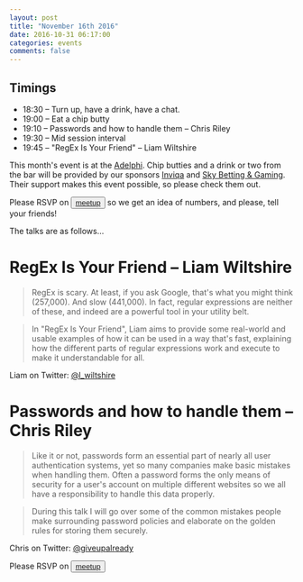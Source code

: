 ```yaml
---
layout: post
title: "November 16th 2016"
date: 2016-10-31 06:17:00
categories: events
comments: false
---
```


## Timings
* 18:30 – Turn up, have a drink, have a chat.
* 19:00 – Eat a chip butty
* 19:10 – Passwords and how to handle them – Chris Riley
* 19:30 – Mid session interval
* 19:45 – "RegEx Is Your Friend" – Liam Wiltshire

This month's event is at the [Adelphi](https://www.theadelphileeds.co.uk/). Chip butties and a drink or two from the bar will be provided by our sponsors [Inviqa](http://inviqa.com/) and [Sky Betting & Gaming](http://skybetcareers.com/about-us). Their support makes this event possible, so please check them out.

Please RSVP on <button>[meetup](http://www.meetup.com/leedsphp/events/235234833/)</button> so we get an idea of numbers, and please, tell your friends!

The talks are as follows…

# RegEx Is Your Friend – Liam Wiltshire

> RegEx is scary. At least, if you ask Google, that's what you might think (257,000). And slow (441,000). In fact, regular expressions are neither of these, and indeed are a powerful tool in your utility belt.

> In "RegEx Is Your Friend", Liam aims to provide some real-world and usable examples of how it can be used in a way that's fast, explaining how the different parts of regular expressions work and execute to make it understandable for all.

Liam on Twitter: [@l_wiltshire](https://twitter.com/l_wiltshire)

# Passwords and how to handle them – Chris Riley

> Like it or not, passwords form an essential part of nearly all user authentication systems, yet so many companies make basic mistakes when handling them. Often a password forms the only means of security for a user's account on multiple different websites so we all have a responsibility to handle this data properly. 

> During this talk I will go over some of the common mistakes people make surrounding password policies and elaborate on the golden rules for storing them securely.

Chris on Twitter: [@giveupalready](https://twitter.com/giveupalready)

Please RSVP on <button>[meetup](http://www.meetup.com/leedsphp/events/235234833/)</button>
